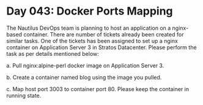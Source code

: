 # Day 043: Docker Ports Mapping
The Nautilus DevOps team is planning to host an application on a nginx-based container. There are number of tickets already been created for similar tasks. One of the tickets has been assigned to set up a nginx container on Application Server 3 in Stratos Datacenter. Please perform the task as per details mentioned below:


a. Pull nginx:alpine-perl docker image on Application Server 3.


b. Create a container named blog using the image you pulled.


c. Map host port 3003 to container port 80. Please keep the container in running state.